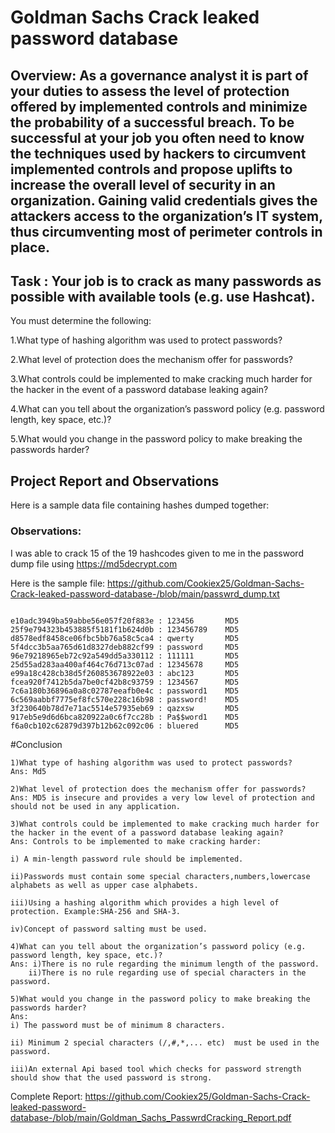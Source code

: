 # Goldman Sachs Crack leaked password database

## Overview: As a governance analyst it is part of your duties to assess the level of protection offered by implemented controls and minimize the probability of a successful breach. To be successful at your job you often need to know the techniques used by hackers to circumvent implemented controls and propose uplifts to increase the overall level of security in an organization. Gaining valid credentials gives the attackers access to the organization’s IT system, thus circumventing most of perimeter controls in place.

## Task : **Your job is to crack as many passwords as possible with available tools (e.g. use Hashcat).**

You must determine the following:

1.What type of hashing algorithm was used to protect passwords?

2.What level of protection does the mechanism offer for passwords?

3.What controls could be implemented to make cracking much harder for the hacker in the event of a password database leaking again?

4.What can you tell about the organization’s password policy (e.g. password length, key space, etc.)?

5.What would you change in the password policy to make breaking the passwords harder?

## Project Report and Observations
 Here is a sample data file containing hashes dumped together: 
 
 
 ### Observations:
 
 I was able to crack 15 of the 19 hashcodes given to me in the password dump file using https://md5decrypt.com
 
 Here is the sample file: https://github.com/Cookiex25/Goldman-Sachs-Crack-leaked-password-database-/blob/main/passwrd_dump.txt
 
 ```

e10adc3949ba59abbe56e057f20f883e : 123456       MD5
25f9e794323b453885f5181f1b624d0b : 123456789    MD5
d8578edf8458ce06fbc5bb76a58c5ca4 : qwerty       MD5
5f4dcc3b5aa765d61d8327deb882cf99 : password     MD5
96e79218965eb72c92a549dd5a330112 : 111111       MD5
25d55ad283aa400af464c76d713c07ad : 12345678     MD5
e99a18c428cb38d5f260853678922e03 : abc123       MD5
fcea920f7412b5da7be0cf42b8c93759 : 1234567      MD5
7c6a180b36896a0a8c02787eeafb0e4c : password1    MD5
6c569aabbf7775ef8fc570e228c16b98 : password!    MD5
3f230640b78d7e71ac5514e57935eb69 : qazxsw       MD5
917eb5e9d6d6bca820922a0c6f7cc28b : Pa$$word1    MD5
f6a0cb102c62879d397b12b62c092c06 : bluered      MD5

```
#Conclusion

```
1)What type of hashing algorithm was used to protect passwords?
Ans: Md5

2)What level of protection does the mechanism offer for passwords?
Ans: MD5 is insecure and provides a very low level of protection and should not be used in any application.

3)What controls could be implemented to make cracking much harder for the hacker in the event of a password database leaking again?
Ans: Controls to be implemented to make cracking harder:

i) A min-length password rule should be implemented.

ii)Passwords must contain some special characters,numbers,lowercase alphabets as well as upper case alphabets. 

iii)Using a hashing algorithm which provides a high level of protection. Example:SHA-256 and SHA-3.

iv)Concept of password salting must be used.

4)What can you tell about the organization’s password policy (e.g. password length, key space, etc.)?
Ans: i)There is no rule regarding the minimum length of the password.
    ii)There is no rule regarding use of special characters in the password.
 
5)What would you change in the password policy to make breaking the passwords harder?
Ans: 
i) The password must be of minimum 8 characters.

ii) Minimum 2 special characters (/,#,*,... etc)  must be used in the password.

iii)An external Api based tool which checks for password strength should show that the used password is strong.

```
Complete Report: https://github.com/Cookiex25/Goldman-Sachs-Crack-leaked-password-database-/blob/main/Goldman_Sachs_PasswrdCracking_Report.pdf
 
 



